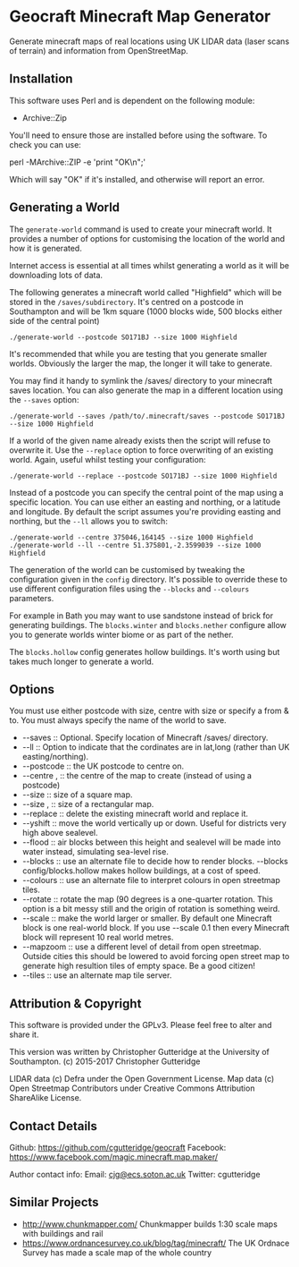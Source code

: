 # Geocraft Minecraft Map Generator

Generate minecraft maps of real locations using UK LIDAR data (laser scans of 
terrain) and information from OpenStreetMap.

## Installation

This software uses Perl and is dependent on the following module:

* Archive::Zip

You'll need to ensure those are installed before using the software. To check you can use:

perl -MArchive::ZIP -e 'print "OK\n";'

Which will say "OK" if it's installed, and otherwise will report an error.

## Generating a World

The `generate-world` command is used to create your minecraft world. It provides 
a number of options for customising the location of the world and how it is 
generated.

Internet access is essential at all times whilst generating a world as it 
will be downloading lots of data.

The following generates a minecraft world called "Highfield" which will be stored 
in the `/saves/subdirectory`. It's centred on 
a postcode in Southampton and will be 1km square (1000 blocks wide, 500 blocks either side 
of the central point)

```
./generate-world --postcode SO171BJ --size 1000 Highfield
```

It's recommended that while you are testing that you generate smaller worlds. Obviously 
the larger the map, the longer it will take to generate.

You may find it handy to symlink the /saves/ directory to your minecraft saves location. 
You can also generate the map in a different location using the ``--saves`` option:

```
./generate-world --saves /path/to/.minecraft/saves --postcode SO171BJ --size 1000 Highfield
```

If a world of the given name already exists then the script will refuse to overwrite it. 
Use the ``--replace`` option to force overwriting of an existing world. Again, useful 
whilst testing your configuration:

```
./generate-world --replace --postcode SO171BJ --size 1000 Highfield
```

Instead of a postcode you can specify the central point of the map using a specific 
location. You can use either an easting and northing, or a latitude and longitude. 
By default the script assumes you're providing easting and northing, but the 
`--ll` allows you to switch:

```
./generate-world --centre 375046,164145 --size 1000 Highfield
./generate-world --ll --centre 51.375801,-2.3599039 --size 1000 Highfield
```

The generation of the world can be customised by tweaking the configuration 
given in the `config` directory. It's possible to override these to use different 
configuration files using the ``--blocks`` and ``--colours`` parameters. 

For example in Bath you may want to use sandstone instead of brick for generating 
buildings. The ``blocks.winter`` and ``blocks.nether`` configure allow you to 
generate worlds winter biome or as part of the nether.

The ``blocks.hollow`` config generates hollow buildings. It's worth using but 
takes much longer to generate a world.

## Options

You must use either postcode with size, centre with size or specify a from & to. You must always specify the name of the world to save.

* --saves <mc-saves-dir>  :: Optional. Specify location of Minecraft /saves/ directory.
* --ll :: Option to indicate that the cordinates are in lat,long (rather than UK easting/northing).
* --postcode <postcode> :: the UK postcode to centre on.
* --centre <x>,<y> :: the centre of the map to create (instead of using a postcode)
* --size <n> :: size of a square map.
* --size <w>,<h> :: size of a rectangular map.
* --replace :: delete the existing minecraft world and replace it.
* --yshift <n> :: move the world vertically up or down. Useful for districts very high above sealevel.
* --flood <n> :: air blocks between this height and sealevel will be made into water instead, simulating sea-level rise.
* --blocks <file> :: use an alternate file to decide how to render blocks. --blocks config/blocks.hollow makes hollow buildings, at a cost of speed.
* --colours <file> :: use an alternate file to interpret colours in open streetmap tiles.
* --rotate <degrees> :: rotate the map (90 degrees is a one-quarter rotation. This option is a bit messy still and the origin of rotation is something weird. 
* --scale <factor> :: make the world larger or smaller. By default one Minecraft block is one real-world block. If you use --scale 0.1 then every Minecraft block will represent 10 real world metres.
* --mapzoom <zoom> :: use a different level of detail from open streetmap. Outside cities this should be lowered to avoid forcing open street map to generate high resultion tiles of empty space. Be a good citizen!
* --tiles <tile-pattern> :: use an alternate map tile server.

## Attribution & Copyright

This software is provided under the GPLv3. Please feel free to alter and share it.

This version was written by Christopher Gutteridge at the University of Southampton.
(c) 2015-2017 Christopher Gutteridge

LIDAR data (c) Defra under the Open Government License.
Map data (c) Open Streetmap Contributors under Creative Commons Attribution ShareAlike License.

## Contact Details

Github: https://github.com/cgutteridge/geocraft
Facebook: https://www.facebook.com/magic.minecraft.map.maker/

Author contact info:
Email: cjg@ecs.soton.ac.uk
Twitter: cgutteridge

## Similar Projects

* http://www.chunkmapper.com/ Chunkmapper builds 1:30 scale maps with buildings and rail
* https://www.ordnancesurvey.co.uk/blog/tag/minecraft/ The UK Ordnace Survey has made a scale map of the whole country

